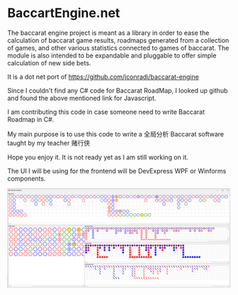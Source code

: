 # BaccartEngine.net

The baccarat engine project is meant as a library in order to ease the calculation of baccarat game results, roadmaps generated from a collection of games, and other various statistics connected to games of baccarat. The module is also intended to be expandable and pluggable to offer simple calculation of new side bets.

It is a dot net port of https://github.com/jconradi/baccarat-engine

Since I couldn't find any C# code for Baccarat RoadMap, I looked up github and found the above mentioned link for Javascript.

I am contributing this code in case someone need to write Baccarat Roadmap in C#. 

My main purpose is to use this code to write a 全局分析 Baccarat software taught by my teacher 赌行侠

Hope you enjoy it. It is not ready yet as I am still working on it.

The UI I will be using for the frontend will be DevExpress WPF or Winforms components.

![Current DevExpress UI](https://raw.githubusercontent.com/FreemindTrader/BaccaratEngine.net/refs/heads/master/RoadMapUI/DevExpressUI.png?raw=true)


